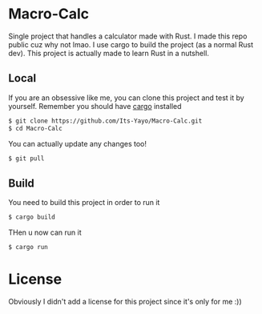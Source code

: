 # Macro-Calc

Single project that handles a calculator made with Rust. I made this repo public cuz why not lmao. I use cargo to build the project (as a normal Rust dev). This project is actually made to learn Rust in a nutshell. 

## Local 
If you are an obsessive like me, you can clone this project and test it by yourself. Remember you should have [cargo](https://crates.io/) installed 
```bash
$ git clone https://github.com/Its-Yayo/Macro-Calc.git
$ cd Macro-Calc
```

You can actually update any changes too!
```bash
$ git pull
```

## Build
You need to build this project in order to run it
```bash
$ cargo build
```

THen u now can run it
```bash
$ cargo run
```


# License
Obviously I didn't add a license for this project since it's only for me :))
